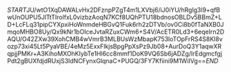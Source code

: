 $START$JU/wtO1XqDAWALvHx2DFznpPZgT4m1LXVbj6/iJ0iYU/hRglg3l9+qfBwUnOUPU5JlTtTIrolfxL0vizbzAoqN7KCf8UQhPTU18bdnosOBLDv5BBmZ+LD+LcFLq31pipCYXpxiHoWnmdeHBGvQ1Fuk6rh2zDTVb/ov0Ci8b0fTaNXB0JmqoMHBO8Uy/Qx9kNr1bOIceJvtaRZuxCWm6+S4V/AcETR0Ld3+6eqeIrn2DAQU/O42ZXw39XohCMB4wVmrB3MLBUsWzMbapK753loTOpFrRS4S8Kl8vozp73xi45Lt5PyaVBE/4eMz5ExxFlkjsBpgPpXsPz9Jb08+AurDoQ3Y1aqwXRqpjjPMKr+A3KihoMXOhKIybTe1Hl6cc8mmf1DoK9VQ6Sb6jADZg/IrEdgmcfgjPdt2gBUXfdjdRUxjS3ldNCFynxGlqnaC+PUGQ/3FY7Kfiini9M1WiIVg==$END$
